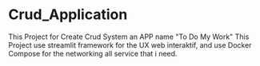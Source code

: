 # Crud_Application

This Project for Create Crud System an APP name "To Do My Work"
This Project use streamlit framework for the UX web interaktif, and use Docker Compose for the networking all service that i need.